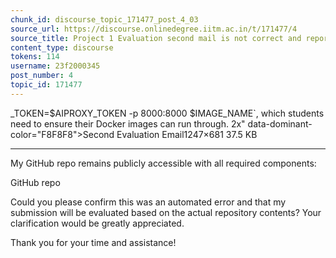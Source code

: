 ```yaml
---
chunk_id: discourse_topic_171477_post_4_03
source_url: https://discourse.onlinedegree.iitm.ac.in/t/171477/4
source_title: Project 1 Evaluation second mail is not correct and reports files missing while they are present
content_type: discourse
tokens: 114
username: 23f2000345
post_number: 4
topic_id: 171477
---
```


_TOKEN=$AIPROXY_TOKEN -p 8000:8000 $IMAGE_NAME`, which students need to ensure their Docker images can run through. 2x" data-dominant-color="F8F8F8">Second Evaluation Email1247×681 37.5 KB

---

My GitHub repo remains publicly accessible with all required components:

GitHub repo

Could you please confirm this was an automated error and that my submission will be evaluated based on the actual repository contents? Your clarification would be greatly appreciated.

Thank you for your time and assistance!

